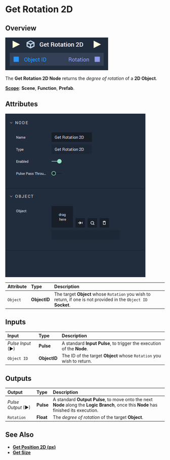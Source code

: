 # Get Rotation 2D

## Overview

![The Get Rotation 2D Node.](../../../.gitbook/assets/getrotation2dupdatedimage.png)

The **Get Rotation 2D Node** returns the _degree of rotation_ of a **2D Object**.

[**Scope**](../../overview.md#scopes): **Scene**, **Function**, **Prefab**.

## Attributes

![The Get Rotation 2D Node Attributes.](../../../.gitbook/assets/node-get-rotation-2d-attr.png)

| Attribute | Type | Description |
| :--- | :--- | :--- |
| `Object` | **ObjectID** | The target **Object** whose `Rotation` you wish to return, if one is not provided in the `Object ID` **Socket**. |

## Inputs

| Input | Type | Description |
| :--- | :--- | :--- |
| _Pulse Input_ \(►\) | **Pulse** | A standard **Input Pulse**, to trigger the execution of the **Node**. |
| `Object ID` | **ObjectID** | The ID of the target **Object** whose `Rotation` you wish to return. |

## Outputs

| Output | Type | Description |
| :--- | :--- | :--- |
| _Pulse Output_ \(►\) | **Pulse** | A standard **Output Pulse**, to move onto the next **Node** along the **Logic Branch**, once this **Node** has finished its execution. |
| `Rotation` | **Float** | The _degree of rotation_ of the target **Object**. |

## See Also

* [**Get Position 2D (px)**](get-position-pixel.md)
* [**Get Size**](get-size-pixel.md)

